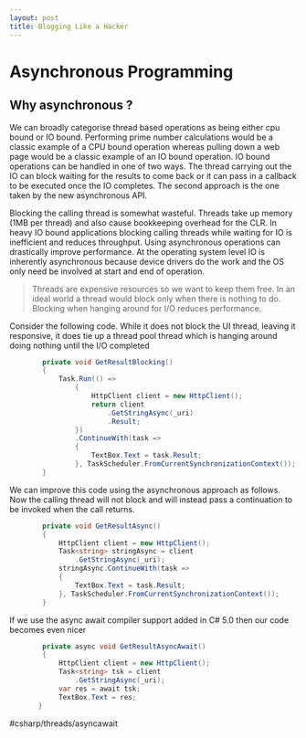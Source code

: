 ```yaml
---
layout: post
title: Blogging Like a Hacker
---
```


# Asynchronous Programming
## Why asynchronous ?
We can broadly categorise thread based operations as being either cpu bound or IO bound. Performing prime number calculations would be a classic example of a CPU bound operation whereas pulling down a web page would be a classic example of an IO bound operation.  IO bound operations can be handled in one of two ways. The thread carrying out the IO can block waiting for the results to come back or it can pass in a callback to be executed once the IO completes.  The second approach is the one taken by the new asynchronous API.

Blocking the calling thread is somewhat wasteful. Threads take up memory (1MB per thread) and also cause bookkeeping overhead for the CLR.  In heavy IO bound applications blocking calling threads while waiting for IO is inefficient and reduces throughput. Using asynchronous operations can drastically improve performance. At the operating system level IO is inherently asynchronous because device drivers do the work and the OS only need be involved at start and end of operation. 

> Threads are expensive resources so we want to keep them free. In an ideal world a thread would block only when there is nothing to do. Blocking when hanging around for I/O reduces performance.   

Consider the following code. While it does not block the UI thread, leaving it responsive, it does tie up a thread pool thread which is hanging around doing nothing until the I/O completed

```csharp
        private void GetResultBlocking()        {            Task.Run(() =>                {                    HttpClient client = new HttpClient();                    return client                        .GetStringAsync(_uri)                        .Result;                })                .ContinueWith(task =>                {                    TextBox.Text = task.Result;                }, TaskScheduler.FromCurrentSynchronizationContext());        }
```

We can improve this code using the asynchronous approach as follows.  Now the calling thread will not block and will instead pass a continuation to be invoked when the call returns.

```csharp
        private void GetResultAsync()        {            HttpClient client = new HttpClient();            Task<string> stringAsync = client                .GetStringAsync(_uri);            stringAsync.ContinueWith(task =>            {                TextBox.Text = task.Result;            }, TaskScheduler.FromCurrentSynchronizationContext());        }
```

If we use the async await compiler support added in C# 5.0 then our code becomes even nicer

```csharp
        private async void GetResultAsyncAwait()        {            HttpClient client = new HttpClient();            Task<string> tsk = client                .GetStringAsync(_uri);            var res = await tsk;            TextBox.Text = res;       }
```


 #csharp/threads/asyncawait
